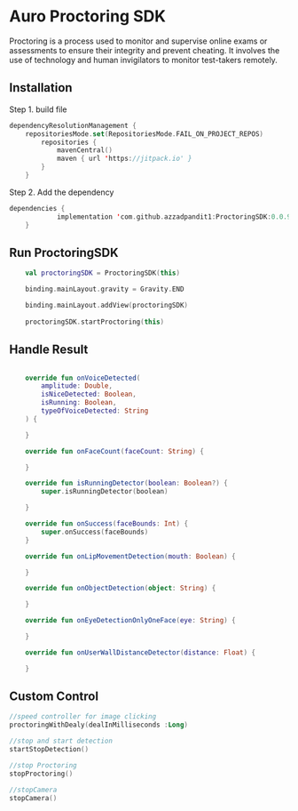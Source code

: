 
# Auro Proctoring SDK

Proctoring is a process used to monitor and supervise online exams or assessments to ensure their integrity and prevent cheating. It involves the use of technology and human invigilators to monitor test-takers remotely.

## Installation

Step 1.  build file


```kotlin
dependencyResolutionManagement {
	repositoriesMode.set(RepositoriesMode.FAIL_ON_PROJECT_REPOS)
		repositories {
			mavenCentral()
			maven { url 'https://jitpack.io' }
		}
	}
```
Step 2. Add the dependency
```kotlin
dependencies {
	        implementation 'com.github.azzadpandit1:ProctoringSDK:0.0.9'
	}
```

## Run ProctoringSDK

```kotlin
    val proctoringSDK = ProctoringSDK(this)

    binding.mainLayout.gravity = Gravity.END

    binding.mainLayout.addView(proctoringSDK)
        
    proctoringSDK.startProctoring(this)
```
## Handle Result 

```kotlin

    override fun onVoiceDetected(
        amplitude: Double,
        isNiceDetected: Boolean,
        isRunning: Boolean,
        typeOfVoiceDetected: String
    ) {

    }

    override fun onFaceCount(faceCount: String) {

    }

    override fun isRunningDetector(boolean: Boolean?) {
        super.isRunningDetector(boolean)

    }

    override fun onSuccess(faceBounds: Int) {
        super.onSuccess(faceBounds)
    }

    override fun onLipMovementDetection(mouth: Boolean) {

    }

    override fun onObjectDetection(object: String) {

    }

    override fun onEyeDetectionOnlyOneFace(eye: String) {

    }

    override fun onUserWallDistanceDetector(distance: Float) {

    }

```
## Custom Control

```kotlin
//speed controller for image clicking
proctoringWithDealy(dealInMilliseconds :Long)

//stop and start detection 
startStopDetection()

//stop Proctoring
stopProctoring()

//stopCamera
stopCamera()

```
